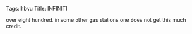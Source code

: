 Tags: hbvu
Title: INFINITI
  
over eight hundred. in some other gas stations one does not get this much credit.